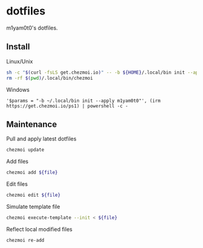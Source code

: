 # dotfiles

m1yam0t0's dotfiles.

## Install

Linux/Unix

```sh
sh -c "$(curl -fsLS get.chezmoi.io)" -- -b ${HOME}/.local/bin init --apply m1yam0t0
rm -rf $(pwd)/.local/bin/chezmoi
```

Windows

```pwsh
'$params = "-b ~/.local/bin init --apply m1yam0t0"', (irm https://get.chezmoi.io/ps1) | powershell -c -
```

## Maintenance

Pull and apply latest dotfiles

```sh
chezmoi update
```

Add files

```sh
chezmoi add ${file}
```

Edit files

```sh
chezmoi edit ${file}
```

Simulate template file

```sh
chezmoi execute-template --init < ${file}
```

Reflect local modified files

```sh
chezmoi re-add
```
